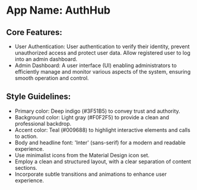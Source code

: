 # **App Name**: AuthHub

## Core Features:

- User Authentication: User authentication to verify their identity, prevent unauthorized access and protect user data. Allow registered user to log into an admin dashboard.
- Admin Dashboard: A user interface (UI) enabling administrators to efficiently manage and monitor various aspects of the system, ensuring smooth operation and control.

## Style Guidelines:

- Primary color: Deep indigo (#3F51B5) to convey trust and authority.
- Background color: Light gray (#F0F2F5) to provide a clean and professional backdrop.
- Accent color: Teal (#009688) to highlight interactive elements and calls to action.
- Body and headline font: 'Inter' (sans-serif) for a modern and readable experience.
- Use minimalist icons from the Material Design icon set.
- Employ a clean and structured layout, with a clear separation of content sections.
- Incorporate subtle transitions and animations to enhance user experience.